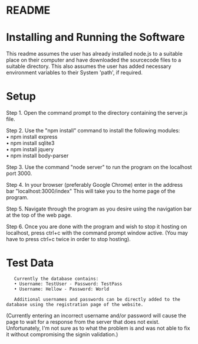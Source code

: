 # README
# Installing and Running the Software

This readme assumes the user has already installed node.js to a suitable place on their computer and have downloaded the sourcecode files to a suitable directory. This also assumes the user has added necessary environment variables to their System 'path', if required.

# Setup
Step 1. Open the command prompt to the directory containing the server.js file.

Step 2. Use the "npm install" command to install the following modules:  
        • npm install express  
        • npm install sqlite3  
        • npm install jquery  
        • npm install body-parser  

Step 3. Use the command "node server" to run the program on the localhost port 3000.

Step 4. In your browser (preferably Google Chrome) enter in the address bar "localhost:3000/index"
        This will take you to the home page of the program.

Step 5. Navigate through the program as you desire using the navigation bar at the top of the web page.

Step 6. Once you are done with the program and wish to stop it hosting on localhost, press ctrl+c with the command prompt window active.
        (You may have to press ctrl+c twice in order to stop hosting).

# Test Data
       Currently the database contains:
       • Username: TestUser - Password: TestPass
       • Username: Hellow - Password: World
       
       Additional usernames and passwords can be directly added to the database using the registration page of the website.

(Currently entering an incorrect username and/or password will cause the page to wait for a response from the server that does not exist. Unfortunately, I'm not sure as to what the problem is and was not able to fix it without compromising the signin validation.)

